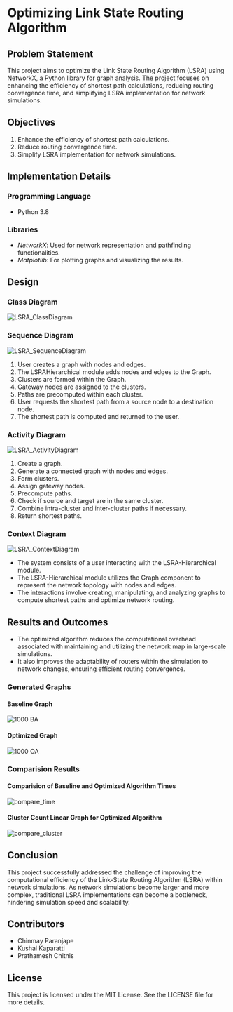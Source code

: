 # Optimizing Link State Routing Algorithm

## Problem Statement
This project aims to optimize the Link State Routing Algorithm (LSRA) using NetworkX, a Python library for graph analysis. The project focuses on enhancing the efficiency of shortest path calculations, reducing routing convergence time, and simplifying LSRA implementation for network simulations.

## Objectives
1. Enhance the efficiency of shortest path calculations.
2. Reduce routing convergence time.
3. Simplify LSRA implementation for network simulations.

## Implementation Details

### Programming Language

- Python 3.8

### Libraries

- *NetworkX*: Used for network representation and pathfinding functionalities.
- *Matplotlib*: For plotting graphs and visualizing the results.

## Design
### Class Diagram
![LSRA_ClassDiagram](https://github.com/Cap26803/Optimizing-Link-State-Routing-Algorithm/assets/106472393/780b07c7-eefe-4f86-927f-bf85047c3d80)

### Sequence Diagram
![LSRA_SequenceDiagram](https://github.com/Cap26803/Optimizing-Link-State-Routing-Algorithm/assets/106472393/35776228-fa02-4495-8b99-8f436baa9e23)

1. User creates a graph with nodes and edges.
2. The LSRAHierarchical module adds nodes and edges to the Graph.
3. Clusters are formed within the Graph.
4. Gateway nodes are assigned to the clusters.
5. Paths are precomputed within each cluster.
6. User requests the shortest path from a source node to a destination node.
7. The shortest path is computed and returned to the user.

### Activity Diagram
![LSRA_ActivityDiagram](https://github.com/Cap26803/Optimizing-Link-State-Routing-Algorithm/assets/106472393/667f6c3a-68cc-48e5-8257-dd54d18c4210)

1. Create a graph.
2. Generate a connected graph with nodes and edges.
3. Form clusters.
4. Assign gateway nodes.
5. Precompute paths.
6. Check if source and target are in the same cluster.
7. Combine intra-cluster and inter-cluster paths if necessary.
8. Return shortest paths.

### Context Diagram
![LSRA_ContextDiagram](https://github.com/Cap26803/Optimizing-Link-State-Routing-Algorithm/assets/106472393/86bc0795-b614-468d-8e4f-b178fe644852)

- The system consists of a user interacting with the LSRA-Hierarchical module.
- The LSRA-Hierarchical module utilizes the Graph component to represent the network topology with nodes and edges.
- The interactions involve creating, manipulating, and analyzing graphs to compute shortest paths and optimize network routing.

## Results and Outcomes

- The optimized algorithm reduces the computational overhead associated with maintaining and utilizing the network map in large-scale simulations.
- It also improves the adaptability of routers within the simulation to network changes, ensuring efficient routing convergence.

### Generated Graphs

#### Baseline Graph
![1000 BA](https://github.com/Cap26803/Optimizing-Link-State-Routing-Algorithm/assets/106472393/e94f6781-3ba2-4317-8b2a-eb2d1a068f0d)
#### Optimized Graph
![1000 OA](https://github.com/Cap26803/Optimizing-Link-State-Routing-Algorithm/assets/106472393/ccb5562c-39b0-465a-b3f4-00af09e199c1)

### Comparision Results

#### Comparision of Baseline and Optimized Algorithm Times
![compare_time](https://github.com/Cap26803/Optimizing-Link-State-Routing-Algorithm/assets/106472393/cb8675fc-d515-4225-90c2-789a7470281f)

#### Cluster Count Linear Graph for Optimized Algorithm
![compare_cluster](https://github.com/Cap26803/Optimizing-Link-State-Routing-Algorithm/assets/106472393/491a3a27-89e1-4b14-b979-8964113c2c3d)
 
## Conclusion

This project successfully addressed the challenge of improving the computational efficiency of the Link-State Routing Algorithm (LSRA) within network simulations. As network simulations become larger and more complex, traditional LSRA implementations can become a bottleneck, hindering simulation speed and scalability.

## Contributors
- Chinmay Paranjape
- Kushal Kaparatti 
- Prathamesh Chitnis 

## License

This project is licensed under the MIT License. See the LICENSE file for more details.

